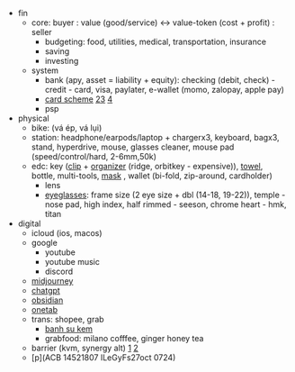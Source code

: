 - fin
	- core: buyer : value (good/service) <-> value-token (cost + profit) : seller
		- budgeting: food, utilities, medical, transportation, insurance
		- saving
		- investing
	- system 
		- bank (apy, asset = liability + equity): checking (debit, check) -  credit - card, visa, paylater, e-wallet (momo, zalopay, apple pay)
		- [card scheme](https://blog.bytebytego.com/p/ep-39-accounting-101-in-payment-systems) [2](https://blog.bytebytego.com/p/ep28-the-payments-ecosystem-also)[3](https://blog.bytebytego.com/p/payment-system) [4](https://newsletter.pragmaticengineer.com/p/designing-a-payment-system)
		- psp
- physical
	- bike: (vá ép, vá lụi)
	- station: headphone/earpods/laptop + chargerx3, keyboard, bagx3, stand, hyperdrive, mouse, glasses cleaner, mouse pad (speed/control/hard, 2-6mm,50k)
	- edc: key ([clip](https://shopee.vn/M%C3%B3c-kh%C3%B3a-c%C3%A0i-th%E1%BA%AFt-l%C6%B0ng-Keybar-EDC-Titanium-FEGVE-(Ti-043)-i.469945.22166697302?publish_id=&sp_atk=4bc4742a-c9c5-4afa-8fbc-dacfc67583ec&xptdk=4bc4742a-c9c5-4afa-8fbc-dacfc67583ec) + [organizer](https://shopee.vn/NewBaby-Portable-compact-key-ring-smart-holder-keys-organizer-clip-key-chain-pocket-tool-Vn-VN-VN-i.97333156.22463740216) (ridge, orbitkey - expensive)), [towel](https://www.google.com/search?q=matador+nanodry+towel&oq=matador+nano&gs_lcrp=EgZjaHJvbWUqBwgAEAAYgAQyBwgAEAAYgAQyBggBEEUYOTIHCAIQABiABDIHCAMQABiABDIHCAQQABiABDIHCAUQABiABDIHCAYQABiABDIHCAcQABiABDIMCAgQABgUGIcCGIAE0gEIMjYwNWowajGoAgCwAgA&sourceid=chrome&ie=UTF-8), bottle, multi-tools, [mask](https://vt.tiktok.com/ZSFcM47Y2/) , wallet (bi-fold, zip-around, cardholder)
		- lens
		- [eyeglasses](https://www.youtube.com/watch?v=FVPj4om505E&list=PLzi60fSuOmPBWMT-jd7GYS6EDpv3CfK5P&index=2): frame size (2 eye size + dbl (14-18, 19-22)), temple - nose pad, high index, half rimmed - seeson, chrome heart - hmk, titan
- digital
	- icloud (ios, macos)
	- google
		- youtube
		- youtube music
		- discord
	- [midjourney](https://docs.google.com/document/d/1h1FZ2HnC2CG6lflnvIkowYVu3CNSp6pfY0UQOdaz8oE/edit?usp=sharing)
	- [chatgpt](https://docs.google.com/document/d/1yVgH0m6vJR_MDs4p3uI3g2X1w-kuHCE8oBSyl8FecyI/edit?usp=sharing)
	- [obsidian](https://docs.google.com/document/d/1MFosOH7U-vYx9Fs9rXmHp7VA6QHgSrUMi6QSi_WGQc0/edit?usp=sharing)
	- [onetab](https://docs.google.com/document/d/1klvwDo19ubelJPK8tkcDBqnoirTCnve3zjQNYsAedLY/edit?usp=sharing)
	- trans: shopee, grab
		- [banh su kem](https://food.grab.com/vn/en/restaurant/b%C3%A1nh-su-que-nguy%E1%BB%85n-thi%E1%BB%87n-thu%E1%BA%ADt-delivery/5-CY2BR321L7UZT6)
		- grabfood: milano cofffee, ginger honey tea
	- barrier (kvm, synergy alt) [1](https://github.com/debauchee/barrier/releases) [2](https://github.com/debauchee/barrier/issues/231)
	- [p](ACB 14521807 ILeGyFs27oct  0724)